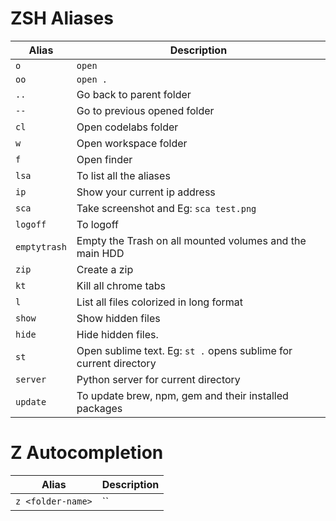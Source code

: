 # ZSH Aliases

| Alias | Description |
| ----- | ----------- |
| `o` | `open` |
| `oo` | `open .` |
| `..` | Go back to parent folder |
| `--` | Go to previous opened folder |
| `cl` | Open codelabs folder |
| `w`  | Open workspace folder |
| `f`  | Open finder |
| `lsa` | To list all the aliases |
| `ip` | Show your current ip address |
| `sca` | Take screenshot and Eg: `sca test.png` |
| `logoff` | To logoff |
| `emptytrash` | Empty the Trash on all mounted volumes and the main HDD |
| `zip` | Create a zip |
| `kt` | Kill all chrome tabs |
| `l` | List all files colorized in long format |
| `show` | Show hidden files |
| `hide` | Hide hidden files. |
| `st` | Open sublime text. Eg: `st .` opens sublime for current directory |
| `server` | Python server for current directory |
| `update` | To update brew, npm, gem and their installed packages |

# Z Autocompletion

| Alias | Description |
| ----- | ----------- |
| `z <folder-name>` | `` | cd into your recent folders

